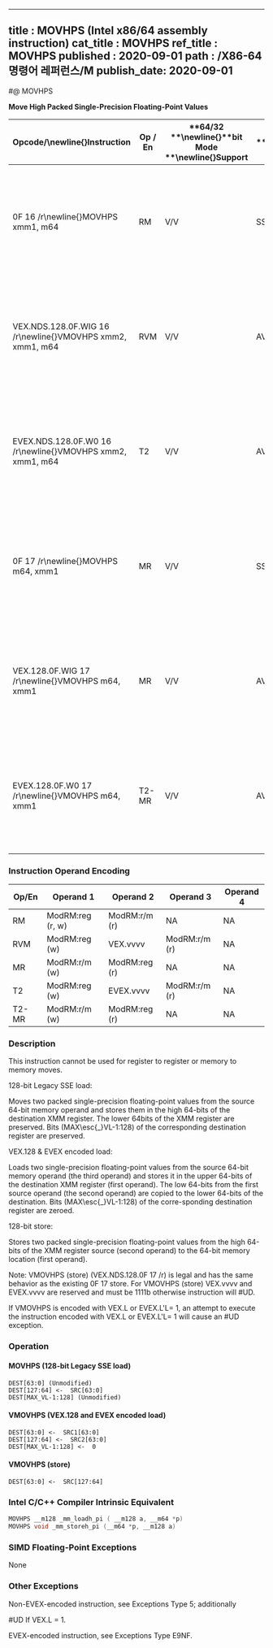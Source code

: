 ----------------------------
title : MOVHPS (Intel x86/64 assembly instruction)
cat_title : MOVHPS
ref_title : MOVHPS
published : 2020-09-01
path : /X86-64 명령어 레퍼런스/M
publish_date: 2020-09-01
----------------------------
#@ MOVHPS

**Move High Packed Single-Precision Floating-Point Values**

|**Opcode/**\newline{}**Instruction**|**Op / En**|**64/32 **\newline{}**bit Mode **\newline{}**Support**|**CPUID **\newline{}**Feature **\newline{}**Flag**|**Description**|
|------------------------------------|-----------|------------------------------------------------------|--------------------------------------------------|---------------|
|0F 16 /r\newline{}MOVHPS xmm1, m64|RM|V/V|SSE|Move two packed single-precision floating-point values from m64 to high quadword of xmm1.|
|VEX.NDS.128.0F.WIG 16 /r\newline{}VMOVHPS xmm2, xmm1, m64|RVM|V/V|AVX|Merge two packed single-precision floating-point values from m64 and the low quadword of xmm1.|
|EVEX.NDS.128.0F.W0 16 /r\newline{}VMOVHPS xmm2, xmm1, m64|T2|V/V|AVX512F|Merge two packed single-precision floating-point values from m64 and the low quadword of xmm1.|
|0F 17 /r\newline{}MOVHPS m64, xmm1|MR|V/V|SSE|Move two packed single-precision floating-point values from high quadword of xmm1 to m64.|
|VEX.128.0F.WIG 17 /r\newline{}VMOVHPS m64, xmm1|MR|V/V|AVX|Move two packed single-precision floating-point values from high quadword of xmm1 to m64.|
|EVEX.128.0F.W0 17 /r\newline{}VMOVHPS m64, xmm1|T2-MR|V/V|AVX512F|Move two packed single-precision floating-point values from high quadword of xmm1 to m64.|
### Instruction Operand Encoding


|Op/En|Operand 1|Operand 2|Operand 3|Operand 4|
|-----|---------|---------|---------|---------|
|RM|ModRM:reg (r, w)|ModRM:r/m (r)|NA|NA|
|RVM|ModRM:reg (w)|VEX.vvvv|ModRM:r/m (r)|NA|
|MR|ModRM:r/m (w)|ModRM:reg (r)|NA|NA|
|T2|ModRM:reg (w)|EVEX.vvvv|ModRM:r/m (r)|NA|
|T2-MR|ModRM:r/m (w)|ModRM:reg (r)|NA|NA|
### Description


This instruction cannot be used for register to register or memory to memory moves.

128-bit Legacy SSE load:

Moves two packed single-precision floating-point values from the source 64-bit memory operand and stores them in the high 64-bits of the destination XMM register. The lower 64bits of the XMM register are preserved. Bits (MAX\esc{_}VL-1:128) of the corresponding destination register are preserved.

VEX.128 & EVEX encoded load:

Loads two single-precision floating-point values from the source 64-bit memory operand (the third operand) and stores it in the upper 64-bits of the destination XMM register (first operand). The low 64-bits from the first source operand (the second operand) are copied to the lower 64-bits of the destination. Bits (MAX\esc{_}VL-1:128) of the corre-sponding destination register are zeroed.

128-bit store:

Stores two packed single-precision floating-point values from the high 64-bits of the XMM register source (second operand) to the 64-bit memory location (first operand).

Note: VMOVHPS (store) (VEX.NDS.128.0F 17 /r) is legal and has the same behavior as the existing 0F 17 store. For VMOVHPS (store) VEX.vvvv and EVEX.vvvv are reserved and must be 1111b otherwise instruction will #UD.

If VMOVHPS is encoded with VEX.L or EVEX.L'L= 1, an attempt to execute the instruction encoded with VEX.L or EVEX.L'L= 1 will cause an #UD exception.


### Operation
#### MOVHPS (128-bit Legacy SSE load)
```info-verb
DEST[63:0] (Unmodified)
DEST[127:64] <-  SRC[63:0]
DEST[MAX_VL-1:128] (Unmodified)
```
#### VMOVHPS (VEX.128 and EVEX encoded load)
```info-verb
DEST[63:0] <-  SRC1[63:0]
DEST[127:64] <-  SRC2[63:0]
DEST[MAX_VL-1:128] <-  0
```
#### VMOVHPS (store)
```info-verb
DEST[63:0] <-  SRC[127:64]
```

### Intel C/C++ Compiler Intrinsic Equivalent

```cpp
MOVHPS __m128 _mm_loadh_pi ( __m128 a, __m64 *p)
MOVHPS void _mm_storeh_pi (__m64 *p, __m128 a)
```
### SIMD Floating-Point Exceptions


None

### Other Exceptions


Non-EVEX-encoded instruction, see Exceptions Type 5; additionally

#UD If VEX.L = 1.

EVEX-encoded instruction, see Exceptions Type E9NF.

